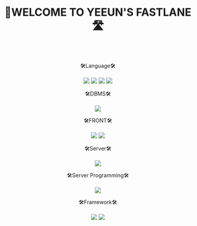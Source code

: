 

<div align="center">
  
  <h1>👻WELCOME TO YEEUN'S FASTLANE🛣️</h1>

  <br><br>
  
  
  
  

  🛠Language🛠️ <br><br>
  <img src="https://img.shields.io/badge/Java-007396?style=flat-square&logo=Java&logoColor=white"/>
  <img src="https://img.shields.io/badge/HTML5-DE4B25?style=flat-square&logo=HTML5&logoColor=white"/>
  <img src="https://img.shields.io/badge/css-3594CF?style=flat-square&logo=CSS3&logoColor=white"/>
  <img src="https://img.shields.io/badge/JavaScript-F0D933?style=flat-square&logo=JavaScript&logoColor=white"/>
  
  🛠️DBMS🛠️ <br><br>
  <img src="https://img.shields.io/badge/Oracle-d50000?style=flat-square&logo=Oracle&logoColor=white"/>
  
  
  🛠️FRONT🛠️ <br><br>
  <img src="https://img.shields.io/badge/jQuery-1e88e5?style=flat-square&logo=jQuery&logoColor=white"/>
  <img src="https://img.shields.io/badge/Bootstrap-AB47BC?style=flat-square&logo=Bootstrap&logoColor=white"/>
  
  
  🛠️Server🛠️ <br><br>
  <img src="https://img.shields.io/badge/Apache Tomcat-ffc400?style=flat-square&logo=Apache Tomcat&logoColor=white"/>

  
  🛠️Server Programming🛠️ <br><br>
  <img src="https://img.shields.io/badge/JSP/Servlet-43a047?style=flat-square&logo=Java&logoColor=white"/>
  
  
  🛠️Framework🛠️ <br><br>
  <img src="https://img.shields.io/badge/Spring-6AAD3D?style=flat-square&logo=Spring&logoColor=white"/>
  <img src="https://img.shields.io/badge/MyBatis-c51162?style=flat-square&logo=MyBatis&logoColor=white"/>  

  

  
  
  
</div>
